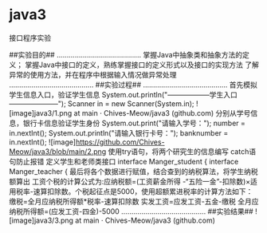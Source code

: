 # java3
接口程序实验

##实验目的##
……………………………………
掌握Java中抽象类和抽象方法的定义； 
掌握Java中接口的定义，熟练掌握接口的定义形式以及接口的实现方法
了解异常的使用方法，并在程序中根据输入情况做异常处理
……………………………………
##实验过程##
……………………………………
首先模拟学生信息入口，验证学生信息
System.out.println("——————学生入口———————");
Scanner in = new Scanner(System.in);
![image]java3/1.png at main · Chives-Meow/java3 (github.com)
分别从学号信息，银行卡信息验证学生身份
System.out.print("请输入学号：");
		  number = in.nextInt();
System.out.println("请输入银行卡号：");
		  banknumber = in.nextInt();
![image]https://github.com/Chives-Meow/java3/blob/main/2.png
使用try语句，将两个研究生的信息编写
catch语句防止报错
定义学生和老师类接口
interface Manger_student {
interface Manger_teacher {
最后将各个数据进行赋值，结合查到的纳税算法，将学生纳税额算出
工资个税的计算公式为:应纳税额=(工资薪金所得 -“五险一金”-扣除数)×适用税率-速算扣除数。个税起征点是5000，使用超额累进税率的计算方法如下：
缴税=全月应纳税所得额*税率-速算扣除数
实发工资=应发工资-五金-缴税
全月应纳税所得额=(应发工资-四金)-5000
……………………………………
##实验结果##
![image]java3/3.png at main · Chives-Meow/java3 (github.com)
